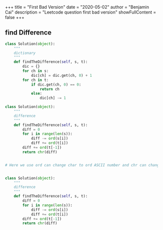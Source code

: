 +++
title = "First Bad Version"
date = "2020-05-02"
author = "Benjamin Cai"
description = "Leetcode question first bad version"
showFullContent = false
+++


## find Difference
```Python
class Solution(object):
    """
    dictionary
    """
    def findTheDifference(self, s, t):
        dic = {}
        for ch in s:
            dic[ch] = dic.get(ch, 0) + 1
        for ch in t:
            if dic.get(ch, 0) == 0:
                return ch
            else:
                dic[ch] -= 1

class Solution(object):
    """
    difference
    """
    def findTheDifference(self, s, t):
        diff = 0
        for i in range(len(s)):
            diff -= ord(s[i])
            diff += ord(t[i])
        diff += ord(t[-1])
        return chr(diff)


# Here we use ord can change char to ord ASCII number and chr can change it back


class Solution(object):
    """
    difference
    """
    def findTheDifference(self, s, t):
        diff = 0
        for i in range(len(s)):
            diff -= ord(s[i])
            diff += ord(t[i])
        diff += ord(t[-1])
        return chr(diff)
```
